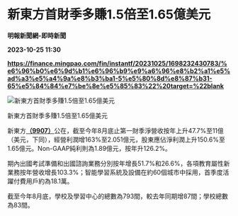 # 新東方首財季多賺1.5倍至1.65億美元
**明報新聞網-即時新聞**

**2023-10-25 11:30**

**https://finance.mingpao.com/fin/instantf/20231025/1698232430783/%e6%96%b0%e6%9d%b1%e6%96%b9%e9%a6%96%e8%b2%a1%e5%ad%a3%e5%a4%9a%e8%b3%ba1-5%e5%80%8d%e8%87%b31-65%e5%84%84%e7%be%8e%e5%85%83%22%20target=%22blank**

![新東方首財季多賺1.5倍至1.65億美元](https://fs.mingpao.com/fin/20231025/s00010/0165befca1665217c0414a231f34a8e2.jpg)

新東方首財季多賺1.5倍至1.65億美元

新東方[**（9907）**](https://finance.mingpao.com/fin/instantf/20231025/1698232430783/stock1.php?code=9907)公在，截至今年8月底止第一財季淨營收按年上升47.7%至11億（美元，下同），經營利潤增163%至2.051億元，股東應佔淨利潤上升150.6%至1.65億元。Non-GAAP純利則為1.89億元，按年升126.2%。

期內出國考試準備和出國諮詢業務分別按年增長51.7%和26.6%，各項教育屬性新業務按年營收增長103.3%；智能學習系統及設備在約60個城市中採用，首季度活躍付費用戶約為18.1萬。

截至今年8月底，學校及學習中心的總數為793間，較去年同期增87間；學校總數為83間。
